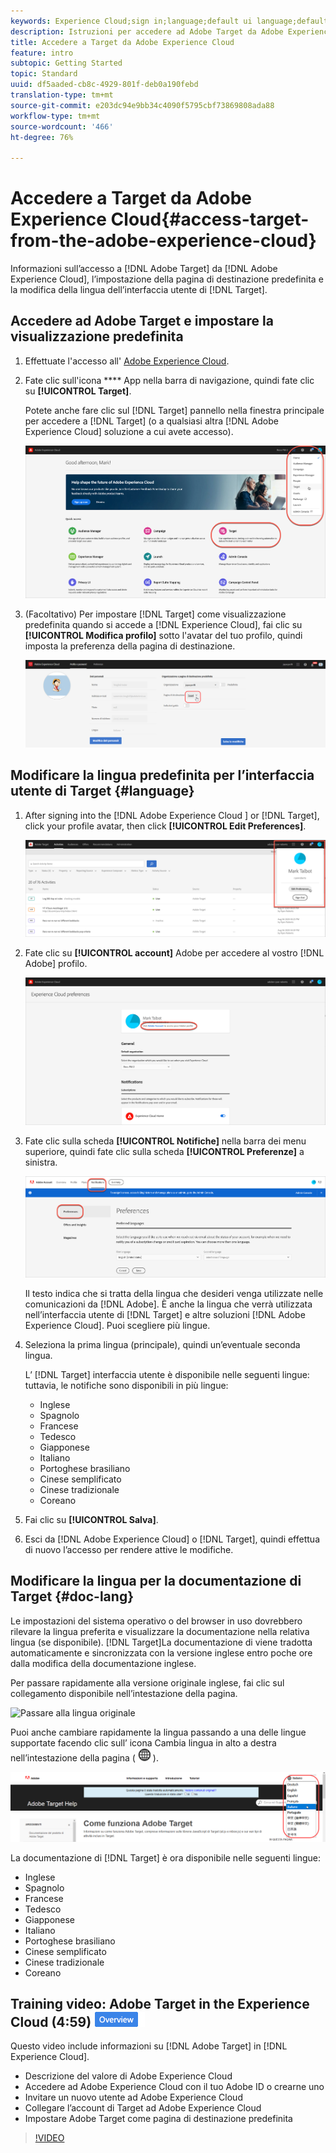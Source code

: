 ```yaml
---
keywords: Experience Cloud;sign in;language;default ui language;default language
description: Istruzioni per accedere ad Adobe Target da Adobe Experience Cloud.
title: Accedere a Target da Adobe Experience Cloud
feature: intro
subtopic: Getting Started
topic: Standard
uuid: df5aaded-cb8c-4929-801f-deb0a190febd
translation-type: tm+mt
source-git-commit: e203dc94e9bb34c4090f5795cbf73869808ada88
workflow-type: tm+mt
source-wordcount: '466'
ht-degree: 76%

---
```



# Accedere a Target da Adobe Experience Cloud{#access-target-from-the-adobe-experience-cloud}

Informazioni sull’accesso a [!DNL Adobe Target] da [!DNL Adobe Experience Cloud], l’impostazione della pagina di destinazione predefinita e la modifica della lingua dell’interfaccia utente di [!DNL Target].

## Accedere ad Adobe Target e impostare la visualizzazione predefinita

1. Effettuate l&#39;accesso all&#39; [Adobe Experience Cloud](https://experience.adobe.com/).

1. Fate clic sull&#39;icona **** App nella barra di navigazione, quindi fate clic su **[!UICONTROL Target]**.

   Potete anche fare clic sul [!DNL Target] pannello nella finestra principale per accedere a [!DNL Target] (o a qualsiasi altra [!DNL Adobe Experience Cloud] soluzione a cui avete accesso).

   ![Icona dell’applicazione](/help/c-intro/assets/appmenu-new.png)

1. (Facoltativo) Per impostare [!DNL Target] come visualizzazione predefinita quando si accede a [!DNL Experience Cloud], fai clic su **[!UICONTROL Modifica profilo]** sotto l&#39;avatar del tuo profilo, quindi imposta la preferenza della pagina di destinazione.

   ![Pagina di destinazione](/help/c-intro/assets/pagepref-new.png)

## Modificare la lingua predefinita per l’interfaccia utente di Target {#language}

1. After signing into the [!DNL Adobe Experience Cloud ] or [!DNL Target], click your profile avatar, then click **[!UICONTROL Edit Preferences]**.

   ![Modifica profilo](/help/c-intro/assets/change-language.png)

1. Fate clic su **[!UICONTROL account]** Adobe per accedere al vostro [!DNL Adobe] profilo.

   ![Account Adobe](/help/c-intro/assets/adobe-account.png)

1. Fate clic sulla scheda **[!UICONTROL Notifiche]** nella barra dei menu superiore, quindi fate clic sulla scheda **[!UICONTROL Preferenze]** a sinistra.

   ![Lingue preferite](/help/c-intro/assets/prefered-language.png)

   Il testo indica che si tratta della lingua che desideri venga utilizzate nelle comunicazioni da [!DNL Adobe]. È anche la lingua che verrà utilizzata nell’interfaccia utente di [!DNL Target] e altre soluzioni [!DNL Adobe Experience Cloud]. Puoi scegliere più lingue.

1. Seleziona la prima lingua (principale), quindi un’eventuale seconda lingua.

   L’ [!DNL Target] interfaccia utente è disponibile nelle seguenti lingue: tuttavia, le notifiche sono disponibili in più lingue:

   * Inglese
   * Spagnolo
   * Francese
   * Tedesco
   * Giapponese
   * Italiano
   * Portoghese brasiliano
   * Cinese semplificato
   * Cinese tradizionale
   * Coreano

1. Fai clic su **[!UICONTROL Salva]**.

1. Esci da [!DNL Adobe Experience Cloud] o [!DNL Target], quindi effettua di nuovo l’accesso per rendere attive le modifiche.

## Modificare la lingua per la documentazione di Target {#doc-lang}

Le impostazioni del sistema operativo o del browser in uso dovrebbero rilevare la lingua preferita e visualizzare la documentazione nella relativa lingua (se disponibile). [!DNL Target]La documentazione di viene tradotta automaticamente e sincronizzata con la versione inglese entro poche ore dalla modifica della documentazione inglese.

Per passare rapidamente alla versione originale inglese, fai clic sul collegamento disponibile nell’intestazione della pagina.

![Passare alla lingua originale](/help/c-intro/assets/mt-original.png)

Puoi anche cambiare rapidamente la lingua passando a una delle lingue supportate facendo clic sull’ icona Cambia lingua in alto a destra nell’intestazione della pagina ( ![cambia lingua](/help/c-intro/assets/icon-language-switcher.png) ).

![cambia lingua](/help/c-intro/assets/language-switcher.png)

La documentazione di [!DNL Target] è ora disponibile nelle seguenti lingue:

* Inglese
* Spagnolo
* Francese
* Tedesco
* Giapponese
* Italiano
* Portoghese brasiliano
* Cinese semplificato
* Cinese tradizionale
* Coreano

## Training video: Adobe Target in the Experience Cloud (4:59) ![Overview badge](/help/assets/overview.png)

Questo video include informazioni su [!DNL Adobe Target] in [!DNL Experience Cloud].

* Descrizione del valore di Adobe Experience Cloud
* Accedere ad Adobe Experience Cloud con il tuo Adobe ID o crearne uno
* Invitare un nuovo utente ad Adobe Experience Cloud
* Collegare l’account di Target ad Adobe Experience Cloud
* Impostare Adobe Target come pagina di destinazione predefinita

>[!VIDEO](https://www.youtube.com/v=7lwYrYC7vdM)